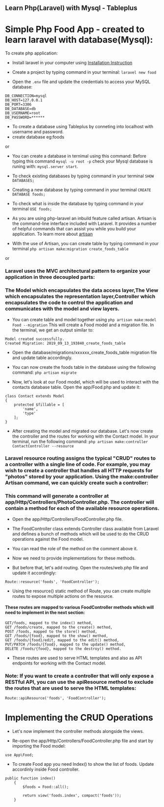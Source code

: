 ## Learn Php(Laravel) with Mysql - Tableplus

# Simple Php Food App - created to learn laravel with database(Mysql):

To create php application:

- Install laravel in your computer using [Installation Instruction](https://laravel.com/docs/5.8/installation)

- Create a project by typing command in your terminal: `laravel new food`

- Open the `.env` file and update the credentials to access your MySQL database:

```
DB_CONNECTION=mysql
DB_HOST=127.0.0.1
DB_PORT=3306
DB_DATABASE=db
DB_USERNAME=root
DB_PASSWORD=******
```

- To create a database using Tableplus by conneting into localhost with username and password.
- create database eg:foods

or
- You can create a database in ternimal using this command:
Before typing this command `mysql -u root -p` check your Mysql database is runing with: `mysql.server start`.

- To check existing databases by typing command in your terminal `SHOW DATABASES;`

- Creating a new database by typing command in your terminal `CREATE DATABASE foods;`

- To check what is inside the database by typing command in your terminal `USE foods;`

- As you are using php-laravel an inbuild feature called artisan. Artisan is the command-line interface included with Laravel. It provides a number of helpful commands that can assist you while you build your application. To learn more about [artisan](https://laravel.com/docs/5.8/artisan)

- With the use of Artisan, you can create table by typing command in your terminal `php artisan make:migration create_foods_table`

or

### Laravel uses the MVC architectural pattern to organize your application in three decoupled parts:

### The Model which encapsulates the data access layer,The View which encapsulates the representation layer,Controller which encapsulates the code to control the application and communicates with the model and view layers.

- You can create table and model together using `php artisan make:model Food --migration` This will create a Food model and a migration file. In the terminal, we get an output similar to:

```
Model created successfully.
Created Migration: 2019_09_13_193840_create_foods_table
```

- Open the database/migrations/xxxxxx_create_foods_table migration file and update table accordingly.

- You can now create the foods table in the database using the following command: `php artisan migrate`

- Now, let's look at our Food model, which will be used to interact with the contacts database table. Open the app/Food.php and update it:

```
class Contact extends Model
{
    protected $fillable = [
        'name',
        'type'
    ];
}
```

- After creating the model and migrated our database. Let's now create the controller and the routes for working with the Contact model. In your terminal, run the following command:
`php artisan make:controller ContactController --resource`

### Laravel resource routing assigns the typical "CRUD" routes to a controller with a single line of code. For example, you may wish to create a controller that handles all HTTP requests for "photos" stored by your application. Using the make:controller Artisan command, we can quickly create such a controller:

### This command will generate a controller at app/Http/Controllers/PhotoController.php. The controller will contain a method for each of the available resource operations.

- Open the app/Http/Controllers/FoodController.php file.

- The FoodController class extends Controller class available from Laravel and defines a bunch of methods which will be used to do the CRUD operations against the Food model.

- You can read the role of the method on the comment above it.

- Now we need to provide implementations for these methods.

- But before that, let's add routing. Open the routes/web.php file and update it accordingly:

```
Route::resource('foods', 'FoodController');
```
- Using the resource() static method of Route, you can create multiple routes to expose multiple actions on the resource.

#### These routes are mapped to various FoodController methods which will need to implement in the next section:

```
GET/foods, mapped to the index() method,
GET /foods/create, mapped to the create() method,
POST /foods, mapped to the store() method,
GET /foods/{food}, mapped to the show() method,
GET /foods/{food}/edit, mapped to the edit() method,
PUT/PATCH /foods/{food}, mapped to the update() method,
DELETE /foods/{food}, mapped to the destroy() method.
```
- These routes are used to serve HTML templates and also as API endpoints for working with the Contact model.

### Note: If you want to create a controller that will only expose a RESTful API, you can use the apiResource method to exclude the routes that are used to serve the HTML templates:

`Route::apiResource('foods', 'FoodController');`

# Implementing the CRUD Operations
- Let's now implement the controller methods alongside the views.

- Re-open the app/Http/Controllers/FoodController.php file and start by importing the Food model:

`use App\Food;`

- To create Food app you need Index() to show the list of foods. Update accordinly inside Food controller.

```
public function index()
    {
        $foods = Food::all();

        return view('foods.index', compact('foods'));
    }
```






